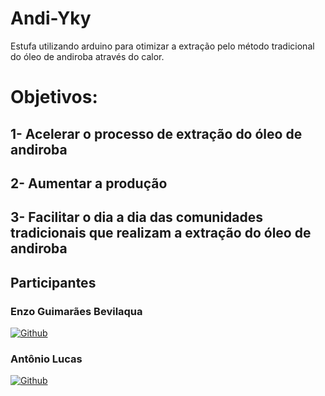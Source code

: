 # Andi-Yky
Estufa utilizando arduino para otimizar a extração pelo método tradicional do óleo de andiroba através do calor.

# Objetivos:
## 1- Acelerar o processo de extração do óleo de andiroba
## 2- Aumentar a produção
## 3- Facilitar o dia a dia das comunidades tradicionais que realizam a extração do óleo de andiroba

## Participantes

### Enzo Guimarães Bevilaqua
[![Github](https://img.shields.io/badge/GitHub-100000?style=for-the-badge&logo=github&logoColor=white)](https://github.com/EnzoGuimaraesBevilaqua) 

### Antônio Lucas
[![Github](https://img.shields.io/badge/GitHub-100000?style=for-the-badge&logo=github&logoColor=white)](https://github.com/Tony38700)
